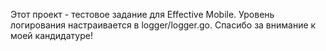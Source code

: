 Этот проект - тестовое задание для Effective Mobile. Уровень логирования настраивается в logger/logger.go. Спасибо за внимание к моей кандидатуре!

